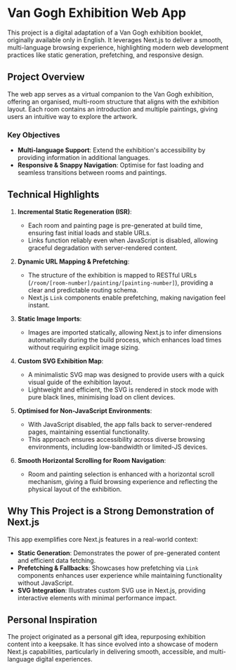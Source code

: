 # Van Gogh Exhibition Web App

This project is a digital adaptation of a Van Gogh exhibition booklet, originally available only in English. It leverages Next.js to deliver a smooth, multi-language browsing experience, highlighting modern web development practices like static generation, prefetching, and responsive design.

## Project Overview

The web app serves as a virtual companion to the Van Gogh exhibition, offering an organised, multi-room structure that aligns with the exhibition layout. Each room contains an introduction and multiple paintings, giving users an intuitive way to explore the artwork.

### Key Objectives

- **Multi-language Support**: Extend the exhibition's accessibility by providing information in additional languages.
- **Responsive & Snappy Navigation**: Optimise for fast loading and seamless transitions between rooms and paintings.

## Technical Highlights

1. **Incremental Static Regeneration (ISR)**:
   - Each room and painting page is pre-generated at build time, ensuring fast initial loads and stable URLs.
   - Links function reliably even when JavaScript is disabled, allowing graceful degradation with server-rendered content.

2. **Dynamic URL Mapping & Prefetching**:
   - The structure of the exhibition is mapped to RESTful URLs (`/room/[room-number]/painting/[painting-number]`), providing a clear and predictable routing schema.
   - Next.js `Link` components enable prefetching, making navigation feel instant.

3. **Static Image Imports**:
   - Images are imported statically, allowing Next.js to infer dimensions automatically during the build process, which enhances load times without requiring explicit image sizing.

4. **Custom SVG Exhibition Map**:
   - A minimalistic SVG map was designed to provide users with a quick visual guide of the exhibition layout.
   - Lightweight and efficient, the SVG is rendered in stock mode with pure black lines, minimising load on client devices.

5. **Optimised for Non-JavaScript Environments**:
   - With JavaScript disabled, the app falls back to server-rendered pages, maintaining essential functionality.
   - This approach ensures accessibility across diverse browsing environments, including low-bandwidth or limited-JS devices.

6. **Smooth Horizontal Scrolling for Room Navigation**:
   - Room and painting selection is enhanced with a horizontal scroll mechanism, giving a fluid browsing experience and reflecting the physical layout of the exhibition.

## Why This Project is a Strong Demonstration of Next.js

This app exemplifies core Next.js features in a real-world context:
- **Static Generation**: Demonstrates the power of pre-generated content and efficient data fetching.
- **Prefetching & Fallbacks**: Showcases how prefetching via `Link` components enhances user experience while maintaining functionality without JavaScript.
- **SVG Integration**: Illustrates custom SVG use in Next.js, providing interactive elements with minimal performance impact.

## Personal Inspiration

The project originated as a personal gift idea, repurposing exhibition content into a keepsake. It has since evolved into a showcase of modern Next.js capabilities, particularly in delivering smooth, accessible, and multi-language digital experiences.
